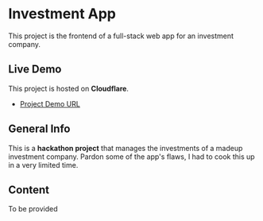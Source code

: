 # Investment App

This project is the frontend of a full-stack web app for an investment company.

## Live Demo
This project is hosted on **Cloudflare**.
+ [Project Demo URL](iamupt.pages.dev)

## General Info

This is a **hackathon project** that manages the investments of a madeup investment company. 
Pardon some of the app's flaws, I had to cook this up in a very limited time.

## Content

To be provided
